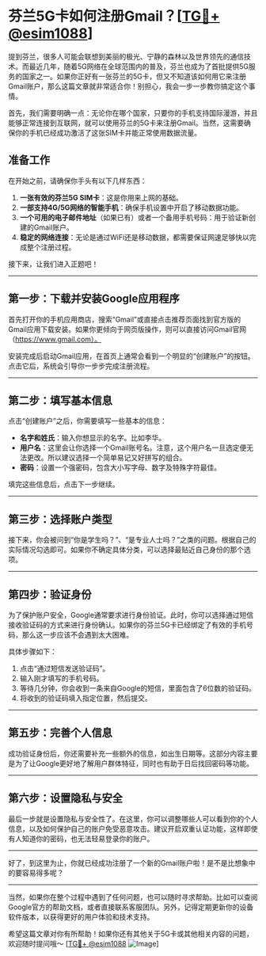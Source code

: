 # 芬兰5G卡如何注册Gmail？[[TG💪+ @esim1088](https://t.me/s/esim1088)]

提到芬兰，很多人可能会联想到美丽的极光、宁静的森林以及世界领先的通信技术。而最近几年，随着5G网络在全球范围内的普及，芬兰也成为了首批提供5G服务的国家之一。如果你正好有一张芬兰的5G卡，但又不知道该如何用它来注册Gmail账户，那么这篇文章就非常适合你！别担心，我会一步一步教你搞定这个事情。

首先，我们需要明确一点：无论你在哪个国家，只要你的手机支持国际漫游，并且能够正常连接到互联网，就可以使用芬兰的5G卡来注册Gmail。当然，这需要确保你的手机已经成功激活了这张SIM卡并能正常使用数据流量。

## 准备工作

在开始之前，请确保你手头有以下几样东西：

1. **一张有效的芬兰5G SIM卡**：这是你用来上网的基础。
2. **一部支持4G/5G网络的智能手机**：确保手机设置中开启了移动数据功能。
3. **一个可用的电子邮件地址**（如果已有）或者一个备用手机号码：用于验证新创建的Gmail账户。
4. **稳定的网络连接**：无论是通过WiFi还是移动数据，都需要保证网速足够快以完成整个注册过程。

接下来，让我们进入正题吧！

---

## 第一步：下载并安装Google应用程序

首先打开你的手机应用商店，搜索“Gmail”或直接点击推荐页面找到官方版的Gmail应用下载安装。如果你更倾向于网页版操作，则可以直接访问Gmail官网（https://www.gmail.com）。

安装完成后启动Gmail应用，在首页上通常会看到一个明显的“创建账户”的按钮。点击它后，系统会引导你一步步完成注册流程。

---

## 第二步：填写基本信息

点击“创建账户”之后，你需要填写一些基本的信息：

- **名字和姓氏**：输入你想显示的名字。比如李华。
- **用户名**：这里会让你选择一个Gmail账号名。注意，这个用户名一旦选定便无法更改。所以建议选择一个简单易记又好拼写的组合。
- **密码**：设置一个强密码，包含大小写字母、数字及特殊字符最佳。

填完这些信息后，点击下一步继续。

---

## 第三步：选择账户类型

接下来，你会被问到“你是学生吗？”、“是专业人士吗？”之类的问题。根据自己的实际情况勾选即可。如果你不确定具体分类，可以选择最贴近自己身份的那个选项。

---

## 第四步：验证身份

为了保护账户安全，Google通常要求进行身份验证。此时，你可以选择通过短信接收验证码的方式来进行身份确认。如果你的芬兰5G卡已经绑定了有效的手机号码，那么这一步应该不会遇到太大困难。

具体步骤如下：
1. 点击“通过短信发送验证码”。
2. 输入刚才填写的手机号码。
3. 等待几分钟，你会收到一条来自Google的短信，里面包含了6位数的验证码。
4. 将收到的验证码填入指定位置，然后提交。

---

## 第五步：完善个人信息

成功验证身份后，你还需要补充一些额外的信息，如出生日期等。这部分内容主要是为了让Google更好地了解用户群体特征，同时也有助于日后找回密码等功能。

---

## 第六步：设置隐私与安全

最后一步就是设置隐私与安全性了。在这里，你可以调整哪些人可以看到你的个人信息，以及如何保护自己的账户免受恶意攻击。建议开启双重认证功能，这样即使有人知道你的密码，也无法轻易登录你的账户。

---

好了，到这里为止，你就已经成功注册了一个新的Gmail账户啦！是不是比想象中的要容易得多呢？

---

当然，如果你在整个过程中遇到了任何问题，也可以随时寻求帮助。比如可以查阅Google官方的帮助文档，或者直接联系客服团队。另外，记得定期更新你的设备软件版本，以获得更好的用户体验和技术支持。

希望这篇文章对你有所帮助！如果你还有其他关于5G卡或其他相关内容的问题，欢迎随时提问哦～ [[TG💪+ @esim1088](https://t.me/s/esim1088) ![Image](https://i.postimg.cc/4NQfJmqS/Snipaste-2025-05-13-00-14-12.png)]